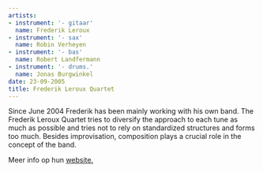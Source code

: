 ```yaml
---
artists:
- instrument: '- gitaar'
  name: Frederik Leroux
- instrument: '- sax'
  name: Robin Verheyen
- instrument: '- bas'
  name: Robert Landfermann
- instrument: '- drums.'
  name: Jonas Burgwinkel
date: 23-09-2005
title: Frederik Leroux Quartet
---
```

Since June 2004 Frederik has been mainly working with his own band. 
The Frederik Leroux Quartet tries to diversify the approach to each 
tune as much as possible and tries not to rely on standardized structures 
and forms too much. Besides improvisation, composition plays a crucial role 
in the concept of the band.

Meer info op hun [website.](http://www.frederikleroux.com/index.html)